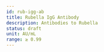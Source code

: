 ```yaml
---
id: rub-igg-ab
title: Rubella IgG Antibody
description: Antibodies to Rubella
status: draft
unit: AU/mL
range: ≥ 0.99
---
```

